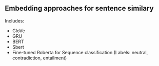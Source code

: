 ## Embedding approaches for sentence similary

Includes:
* GloVe
* GRU
* BERT
* Sbert
* Fine-tuned Roberta for Sequence classification (Labels: neutral, contradiction, entailment)
